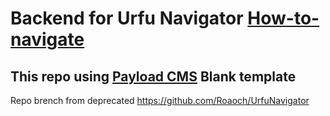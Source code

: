 # Backend for Urfu Navigator [How-to-navigate](https://how-to-navigate.ru/)
This repo using [Payload CMS](https://payloadcms.com/) Blank template
---
Repo brench from deprecated https://github.com/Roaoch/UrfuNavigator
